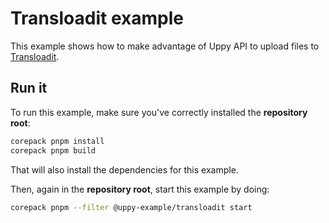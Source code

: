 # Transloadit example

This example shows how to make advantage of Uppy API to upload files to
[Transloadit](https://transloadit.com/).

## Run it

To run this example, make sure you've correctly installed the **repository
root**:

```sh
corepack pnpm install
corepack pnpm build
```

That will also install the dependencies for this example.

Then, again in the **repository root**, start this example by doing:

```sh
corepack pnpm --filter @uppy-example/transloadit start
```
